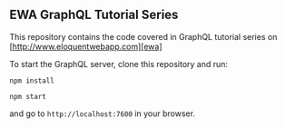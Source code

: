 ## EWA GraphQL Tutorial Series

This repository contains the code covered in GraphQL tutorial series on [http://www.eloquentwebapp.com][ewa]

To start the GraphQL server, clone this repository and run:

```
npm install

npm start
```

and go to `http://localhost:7600` in your browser.

[ewa]: <http://www.eloquentwebapp.com/>